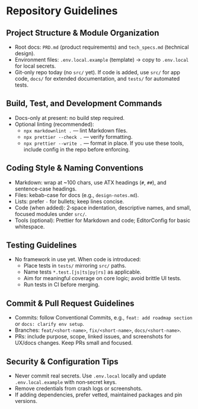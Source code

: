 # Repository Guidelines

## Project Structure & Module Organization
- Root docs: `PRD.md` (product requirements) and `tech_specs.md` (technical design).
- Environment files: `.env.local.example` (template) → copy to `.env.local` for local secrets.
- Git-only repo today (no `src/` yet). If code is added, use `src/` for app code, `docs/` for extended documentation, and `tests/` for automated tests.

## Build, Test, and Development Commands
- Docs-only at present: no build step required.
- Optional linting (recommended):
  - `npx markdownlint .` — lint Markdown files.
  - `npx prettier --check .` — verify formatting.
  - `npx prettier --write .` — format in place.
  If you use these tools, include config in the repo before enforcing.

## Coding Style & Naming Conventions
- Markdown: wrap at ~100 chars, use ATX headings (`#`, `##`), and sentence‑case headings.
- Files: kebab-case for docs (e.g., `design-notes.md`).
- Lists: prefer `-` for bullets; keep lines concise.
- Code (when added): 2‑space indentation, descriptive names, and small, focused modules under `src/`.
- Tools (optional): Prettier for Markdown and code; EditorConfig for basic whitespace.

## Testing Guidelines
- No framework in use yet. When code is introduced:
  - Place tests in `tests/` mirroring `src/` paths.
  - Name tests `*.test.[js|ts|py|rs]` as applicable.
  - Aim for meaningful coverage on core logic; avoid brittle UI tests.
  - Run tests in CI before merging.

## Commit & Pull Request Guidelines
- Commits: follow Conventional Commits, e.g., `feat: add roadmap section` or `docs: clarify env setup`.
- Branches: `feat/<short-name>`, `fix/<short-name>`, `docs/<short-name>`.
- PRs: include purpose, scope, linked issues, and screenshots for UX/docs changes. Keep PRs small and focused.

## Security & Configuration Tips
- Never commit real secrets. Use `.env.local` locally and update `.env.local.example` with non‑secret keys.
- Remove credentials from crash logs or screenshots.
- If adding dependencies, prefer vetted, maintained packages and pin versions.
